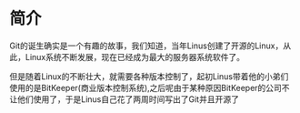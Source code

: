# 简介

Git的诞生确实是一个有趣的故事，我们知道，当年Linus创建了开源的Linux，从此，Linux系统不断发展，现在已经成为最大的服务器系统软件了。

但是随着Linux的不断壮大，就需要各种版本控制了，起初Linus带着他的小弟们使用的是BitKeeper\(商业版本控制系统\),之后呢由于某种原因BitKeeper的公司不让他们使用了，于是Linus自己花了两周时间写出了Git并且开源了

